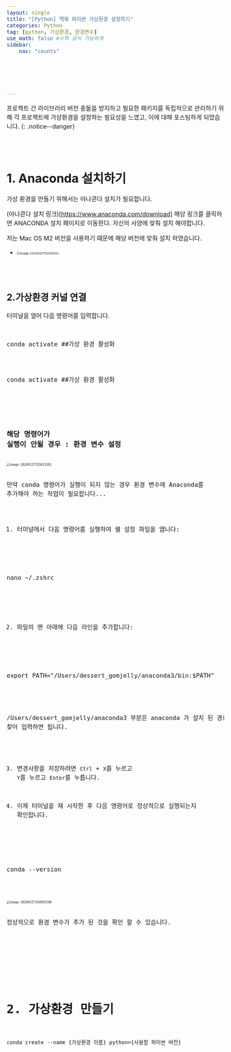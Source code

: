 ```yaml
---
layout: single
title: "[Python] 맥북 파이썬 가상환경 설정하기"
categories: Python
tag: [python, 가상환경, 환경변수]
use_math: false #수학 공식 가능하게
sidebar:
    nav: "counts"






---
```




<style>
  body {
    font-size: 16px; /* 폰트 사이즈 조절 */
  }
</style>


프로젝트 간 라이브러리 버전 충돌을 방지하고 필요한 패키지를 독립적으로 관리하기 위해 각 프로젝트에 가상환경을 설정하는 필요성을 느꼈고, 이에 대해 포스팅하게 되었습니다.
{: .notice--danger}

<br>
<br>

# 1. Anaconda 설치하기

가상 환경을 만들기 위해서는 아나콘다 설치가 필요합니다.

(아나콘다 설치 링크)[https://www.anaconda.com/download] 해당 링크를 클릭하면 ANACONDA 설치 페이지로 이동한다. 자신의 사양에 맞춰 설치 해야합니다.



저는 Mac OS M2 버전을 사용하기 때문에 해당 버전에 맞춰 설치 하였습니다.

-  <img src="/Users/dessert_gomjelly/Desktop/깃허브블로그/dessertgomjelly.github.io/images/2024-01-27-가상환경/image-20240127152145521.png" alt="image-20240127152145521" style="zoom:50%;" />



<br>

<br>

## 2.가상환경 커널 연결

터미널을 열어 다음 명령어를 입력합니다.

<pre>

<pre>
conda activate ##가상 환경 활성화
</pre>



conda activate ##가상 환경 활성화



<br>



### 해당 명령어가 실행이 안될 경우 : 환경 변수 설정

<img src="/Users/dessert_gomjelly/Desktop/깃허브블로그/dessertgomjelly.github.io/images/2024-01-27-가상환경/image-20240127153611361.png" alt="image-20240127153611361" style="zoom:50%;" />

만약 conda 명령어가 실행이 되지 않는 경우 환경 변수에 Anaconda를 추가해야 하는 작업이 필요합니다...





1.  터미널에서 다음 명령어를 실행하여 쉘 설정 파일을 엽니다:

<prev>

nano ~/.zshrc

<prev/>





2.  파일의 맨 아래에 다음 라인을 추가합니다:

<prev>

export PATH="/Users/dessert_gomjelly/anaconda3/bin:$PATH"

<prev/>

/Users/dessert_gomjelly/anaconda3 부분은 anaconda 가 설치 된 경로를 찾아 입력하면 됩니다. 





3.  변경사항을 저장하려면 `Ctrl` + `X`를 누르고 `Y`를 누르고 `Enter`를 누릅니다.





4.  이제 터미널을 재 시작한 후 다음 명령어로 정상적으로 실행되는지 확인합니다. 

<prev>

conda --version

<prev/>

<img src="/Users/dessert_gomjelly/Desktop/깃허브블로그/dessertgomjelly.github.io/images/2024-01-27-가상환경/image-20240127154053108.png" alt="image-20240127154053108" style="zoom:50%;" />

정상적으로 환경 변수가 추가 된 것을 확인 할 수 있습니다.



<br>

<br>



# 2. 가상환경 만들기

```
conda create --name {가상환경 이름} python={사용할 파이썬 버전}
```



 
